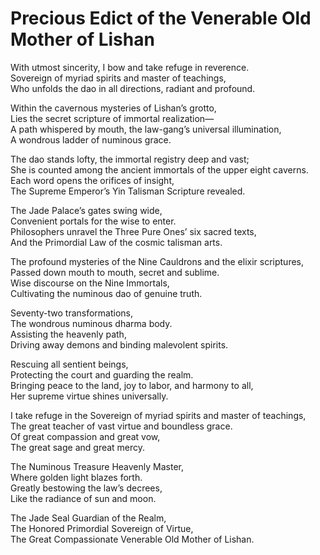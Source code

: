 # Precious Edict of the Venerable Old Mother of Lishan

With utmost sincerity, I bow and take refuge in reverence.  
Sovereign of myriad spirits and master of teachings,  
Who unfolds the dao in all directions, radiant and profound.  

Within the cavernous mysteries of Lishan’s grotto,  
Lies the secret scripture of immortal realization—  
A path whispered by mouth, the law-gang’s universal illumination,  
A wondrous ladder of numinous grace.  

The dao stands lofty, the immortal registry deep and vast;  
She is counted among the ancient immortals of the upper eight caverns.  
Each word opens the orifices of insight,  
The Supreme Emperor’s Yin Talisman Scripture revealed.  

The Jade Palace’s gates swing wide,  
Convenient portals for the wise to enter.  
Philosophers unravel the Three Pure Ones’ six sacred texts,  
And the Primordial Law of the cosmic talisman arts.  

The profound mysteries of the Nine Cauldrons and the elixir scriptures,  
Passed down mouth to mouth, secret and sublime.  
Wise discourse on the Nine Immortals,  
Cultivating the numinous dao of genuine truth.  

Seventy-two transformations,  
The wondrous numinous dharma body.  
Assisting the heavenly path,  
Driving away demons and binding malevolent spirits.  

Rescuing all sentient beings,  
Protecting the court and guarding the realm.  
Bringing peace to the land, joy to labor, and harmony to all,  
Her supreme virtue shines universally.  

I take refuge in the Sovereign of myriad spirits and master of teachings,  
The great teacher of vast virtue and boundless grace.  
Of great compassion and great vow,  
The great sage and great mercy.  

The Numinous Treasure Heavenly Master,  
Where golden light blazes forth.  
Greatly bestowing the law’s decrees,  
Like the radiance of sun and moon.  

The Jade Seal Guardian of the Realm,  
The Honored Primordial Sovereign of Virtue,  
The Great Compassionate Venerable Old Mother of Lishan.